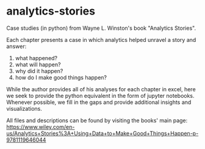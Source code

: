 # analytics-stories
Case studies (in python) from Wayne L. Winston's book "Analytics Stories".

Each chapter presents a case in which analytics helped unravel a story and answer:
1. what happened?
2. what will happen?
3. why did it happen?
4. how do I make good things happen?

While the author provides all of his analyses for each chapter in excel, here we seek to provide the python equivalent in the form of jupyter notebooks. Whenever possible, we fill in the gaps and provide additional insights and visualizations.

All files and descriptions can be found by visiting the books' main page: https://www.wiley.com/en-us/Analytics+Stories%3A+Using+Data+to+Make+Good+Things+Happen-p-9781119646044
